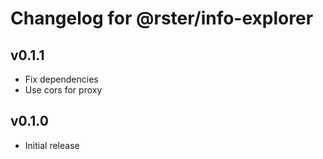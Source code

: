 # Changelog for @rster/info-explorer

## v0.1.1

- Fix dependencies
- Use cors for proxy

## v0.1.0

- Initial release
